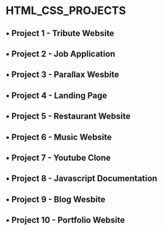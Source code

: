 # HTML_CSS_PROJECTS
## &bull; Project 1 - Tribute Website
## &bull; Project 2 - Job Application
## &bull; Project 3 - Parallax Wesbite
## &bull; Project 4 - Landing Page
## &bull; Project 5 - Restaurant Website
## &bull; Project 6 - Music Website
## &bull; Project 7 - Youtube Clone
## &bull; Project 8 - Javascript Documentation
## &bull; Project 9 - Blog Wesbite
## &bull; Project 10 - Portfolio Website
